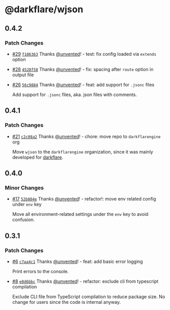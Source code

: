 # @darkflare/wjson

## 0.4.2

### Patch Changes

- [#29](https://github.com/darkflarengine/wjson/pull/29) [`f106363`](https://github.com/darkflarengine/wjson/commit/f106363a5f3503611282f4de0761597ad6bd116f) Thanks [@unvented](https://github.com/unvented)! - test: fix config loaded via `extends` option

* [#28](https://github.com/darkflarengine/wjson/pull/28) [`4528f58`](https://github.com/darkflarengine/wjson/commit/4528f58dc4f015e7c1dae74161c3239fd2e1c066) Thanks [@unvented](https://github.com/unvented)! - fix: spacing after `route` option in output file

- [#26](https://github.com/darkflarengine/wjson/pull/26) [`56c9884`](https://github.com/darkflarengine/wjson/commit/56c98842205c7e233863c332b2046660f5ca6935) Thanks [@unvented](https://github.com/unvented)! - feat: add support for `.jsonc` files

  Add support for `.jsonc` files, aka. json files with comments.

## 0.4.1

### Patch Changes

- [#21](https://github.com/darkflarengine/wjson/pull/21) [`c2c08a2`](https://github.com/darkflarengine/wjson/commit/c2c08a2f25890f3f472ad5573bf0d1c613070814) Thanks [@unvented](https://github.com/unvented)! - chore: move repo to `darkflarengine` org

  Move `wjson` to the `darkflarengine` organization, since it was mainly developed for [darkflare](https://github.com/azurydev/darkflare).

## 0.4.0

### Minor Changes

- [#17](https://github.com/azurydev/wjson/pull/17) [`52b884e`](https://github.com/azurydev/wjson/commit/52b884ea22875b3b6bc53d7f1aee5429e67366e7) Thanks [@unvented](https://github.com/unvented)! - refactor!: move env related config under `env` key

  Move all environment-related settings under the `env` key to avoid confusion.

## 0.3.1

### Patch Changes

- [#6](https://github.com/azurydev/wjson/pull/6) [`c7aa4c1`](https://github.com/azurydev/wjson/commit/c7aa4c16248422eaa4c8f6b0ba5f15c967392b9f) Thanks [@unvented](https://github.com/unvented)! - feat: add basic error logging

  Print errors to the console.

* [#8](https://github.com/azurydev/wjson/pull/8) [`e0d6bbc`](https://github.com/azurydev/wjson/commit/e0d6bbc1eb1a40c08a658dda1688739a7ebce2b4) Thanks [@unvented](https://github.com/unvented)! - refactor: exclude cli from typescript compilation

  Exclude CLI file from TypeScript compilation to reduce package size. No change for users since the code is internal anyway.
